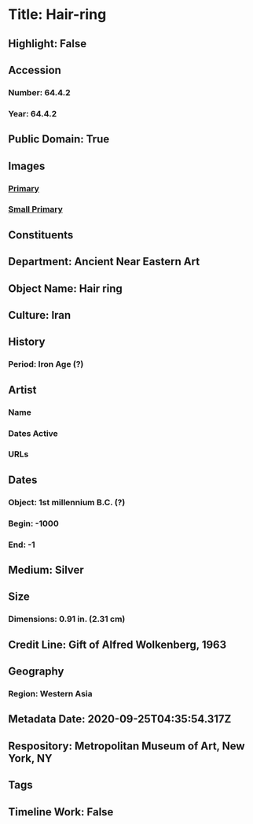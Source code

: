 # Title: Hair-ring
## Highlight: False
## Accession
### Number: 64.4.2
### Year: 64.4.2
## Public Domain: True
## Images
### [Primary](https://images.metmuseum.org/CRDImages/an/original/ME64_4_2.jpg)
### [Small Primary](https://images.metmuseum.org/CRDImages/an/web-large/ME64_4_2.jpg)
## Constituents
## Department: Ancient Near Eastern Art
## Object Name: Hair ring
## Culture: Iran
## History
### Period: Iron Age (?)
## Artist
### Name
### Dates Active
### URLs
## Dates
### Object: 1st millennium B.C. (?)
### Begin: -1000
### End: -1
## Medium: Silver
## Size
### Dimensions: 0.91 in. (2.31 cm)
## Credit Line: Gift of Alfred Wolkenberg, 1963
## Geography
### Region: Western Asia
## Metadata Date: 2020-09-25T04:35:54.317Z
## Respository: Metropolitan Museum of Art, New York, NY
## Tags
## Timeline Work: False